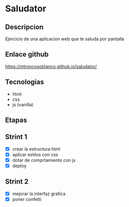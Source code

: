 # Saludator

## Descripcion
Ejercicio de una aplicacion web que te saluda por pantalla

## Enlace github
https://mtroncosoblanco.github.io/saludator/

## Tecnologias 
- html
- css
- js (vanilla)

## Etapas

## Strint 1
- [x] crear la estructura html
- [x] aplicar estilos con css
- [x] dotar de comprtamiento con js
- [x] deploy

## Strint 2
- [x] mejorar la interfaz grafica
- [x] poner confetti